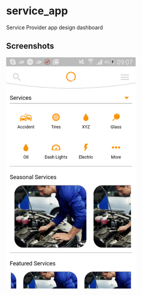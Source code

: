 # service_app

Service Provider app design dashboard

## Screenshots

<img src="screenshots/device-2019-01-30-163623.png" alt="Screenshot" width="350" />

